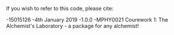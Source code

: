 If you wish to refer to this code, please cite:

-15015126
-4th January 2019
-1.0.0
-MPHY0021 Courework 1: The Alchemist's Laboratory - a package for any alchemist!
